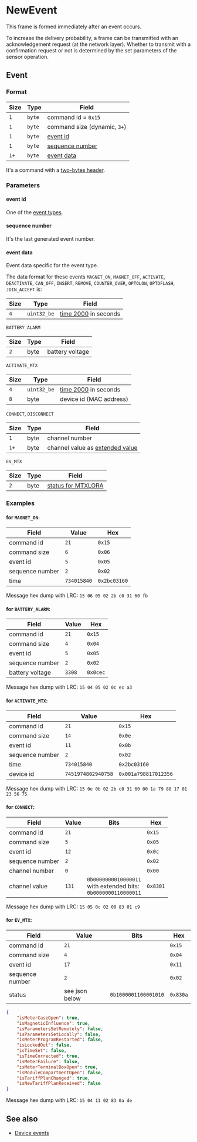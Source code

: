 # NewEvent

This frame is formed immediately after an event occurs.

To increase the delivery probability, a frame can be transmitted with an acknowledgement request (at the network layer).
Whether to transmit with a confirmation request or not is determined by the set parameters of the sensor operation.


## Event

### Format

| Size | Type   | Field                               |
| ---- | ------ | ----------------------------------- |
| `1`  | `byte` | command id = `0x15`                 |
| `1`  | `byte` | command size (dynamic, `3+`)        |
| `1`  | `byte` | [event id](#event-id)               |
| `1`  | `byte` | [sequence number](#sequence-number) |
| `1+` | `byte` | [event data](#event-data)           |

It's a command with a [two-bytes header](../../message.md#command-with-a-two-bytes-header).

### Parameters

#### **event id**

One of the [event types](../../basics.md#device-events).

#### **sequence number**

It's the last generated event number.

#### **event data**

Event data specific for the event type.

The data format for these events `MAGNET_ON`, `MAGNET_OFF`, `ACTIVATE`, `DEACTIVATE`, `CAN_OFF`, `INSERT`, `REMOVE`, `COUNTER_OVER`, `OPTOLOW`, `OPTOFLASH`, `JOIN_ACCEPT` is:

| Size | Type        | Field                                            |
| ---- | ----------- | ------------------------------------------------ |
| `4`  | `uint32_be` | [time 2000](../../types.md#time-2000) in seconds |

`BATTERY_ALARM`

| Size | Type | Field           |
| ---- | ---- | --------------- |
| `2`  | byte | battery voltage |

`ACTIVATE_MTX`

| Size | Type        | Field                                            |
| ---- | ----------- | ------------------------------------------------ |
| `4`  | `uint32_be` | [time 2000](../../types.md#time-2000) in seconds |
| `8`  | byte        | device id (MAC address)                          |

`CONNECT`, `DISCONNECT`

| Size | Type | Field                                                            |
| ---- | ---- | ---------------------------------------------------------------- |
| `1`  | byte | channel number                                                   |
| `1+` | byte | channel value as [extended value](../../types.md#extended-value) |

`EV_MTX`

| Size | Type | Field                                                            |
| ---- | ---- | ---------------------------------------------------------------- |
| `2`  | byte | [status for MTXLORA](./LastEvent.md#for-mtxlora-devices-2-bytes) |

### Examples

#### for `MAGNET_ON`:

| Field           | Value       | Hex          |
| --------------- | ----------- | ------------ |
| command id      | `21`        | `0x15`       |
| command size    | `6`         | `0x06`       |
| event id        | `5`         | `0x05`       |
| sequence number | `2`         | `0x02`       |
| time            | `734015840` | `0x2bc03160` |

Message hex dump with LRC: `15 06 05 02 2b c0 31 60 fb`

#### for `BATTERY_ALARM`:

| Field           | Value  | Hex      |
| --------------- | ------ | -------- |
| command id      | `21`   | `0x15`   |
| command size    | `4`    | `0x04`   |
| event id        | `5`    | `0x05`   |
| sequence number | `2`    | `0x02`   |
| battery voltage | `3308` | `0x0cec` |

Message hex dump with LRC: `15 04 05 02 0c ec a3`

#### for `ACTIVATE_MTX`:

| Field           | Value              | Hex                  |
| --------------- | ------------------ | -------------------- |
| command id      | `21`               | `0x15`               |
| command size    | `14`               | `0x0e`               |
| event id        | `11`               | `0x0b`               |
| sequence number | `2`                | `0x02`               |
| time            | `734015840`        | `0x2bc03160`         |
| device id       | `7451974802940758` | `0x001a798817012356` |

Message hex dump with LRC: `15 0e 0b 02 2b c0 31 60 00 1a 79 88 17 01 23 56 75`

#### for `CONNECT`:

| Field           | Value | Bits                                                                    | Hex      |
| --------------- | ----- | ----------------------------------------------------------------------- | -------- |
| command id      | `21`  |                                                                         | `0x15`   |
| command size    | `5`   |                                                                         | `0x05`   |
| event id        | `12`  |                                                                         | `0x0c`   |
| sequence number | `2`   |                                                                         | `0x02`   |
| channel number  | `0`   |                                                                         | `0x00`   |
| channel value   | `131` | `0b0000000010000011` <br> with extended bits: <br> `0b0000000110000011` | `0x8301` |

Message hex dump with LRC: `15 05 0c 02 00 83 01 c9`

#### for `EV_MTX`:

| Field           | Value          | Bits                 | Hex      |
| --------------- | -------------- | -------------------- | -------- |
| command id      | `21`           |                      | `0x15`   |
| command size    | `4`            |                      | `0x04`   |
| event id        | `17`           |                      | `0x11`   |
| sequence number | `2`            |                      | `0x02`   |
| status          | see json below | `0b1000001100001010` | `0x830a` |

```json
{
    "isMeterCaseOpen": true,
    "isMagneticInfluence": true,
    "isParametersSetRemotely": false,
    "isParametersSetLocally": false,
    "isMeterProgramRestarted": false,
    "isLockedOut": false,
    "isTimeSet": false,
    "isTimeCorrected": true,
    "isMeterFailure": false,
    "isMeterTerminalBoxOpen": true,
    "isModuleCompartmentOpen": false,
    "isTariffPlanChanged": true,
    "isNewTariffPlanReceived": false
}
```

Message hex dump with LRC: `15 04 11 02 83 0a de`


## See also

* [Device events](../../basics.md#device-events)
